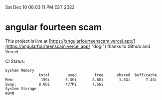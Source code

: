 Sat Dec 10 08:03:11 PM EST 2022

# angular fourteen scam


This project is live at [https://angularfourteenscam.vercel.app/](https://angularfourteenscam.vercel.app/ "dog!") thanks to Github and Vercel.

CI Status: 

```bash
System Memory
               total        used        free      shared  buff/cache   available
Mem:            15Gi       5.3Gi       2.6Gi       1.3Gi       7.4Gi       8.4Gi
Swap:          8.0Gi       477Mi       7.5Gi
System Storage
804M	.
